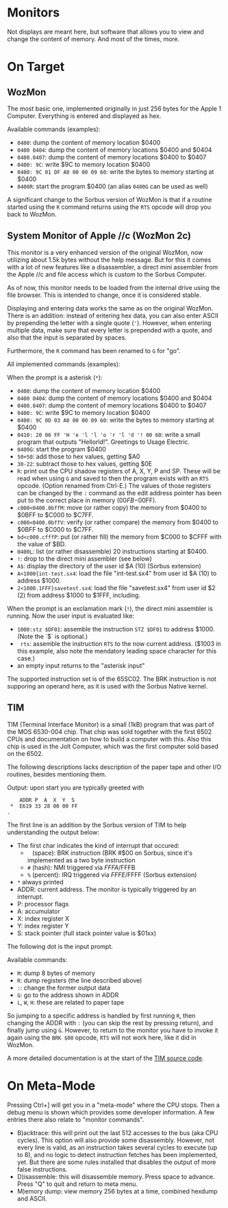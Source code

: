 Monitors
========

Not displays are meant here, but software that allows you to view and change
the content of memory. And most of the times, more.

On Target
=========

WozMon
------

The most basic one, implemented originally in just 256 bytes for the Apple 1
Computer. Everything is entered and displayed as hex.

Available commands (examples):

- `0400`: dump the content of memory location $0400
- `0400 0404`: dump the content of memory locations $0400 and $0404
- `0400.0407`: dump the content of memory locations $0400 to $0407
- `0400: 9C`: write $9C to memory location $0400
- `0400: 9C 01 DF A0 00 00 09 60`: write the bytes to memory starting at $0400
- `0400R`: start the program $0400 (an alias `0400G` can be used as well)

A significant change to the Sorbus version of WozMon is that if a routine
started using the `R` command returns using the `RTS` opcode will drop you
back to WozMon.


System Monitor of Apple //c (WozMon 2c)
---------------------------------------

This monitor is a very enhanced version of the original WozMon, now
utilizing about 1.5k bytes without the help message. But for this it
comes with a lot of new features like a disassembler, a direct mini
assembler from the Apple //c and file access which is custom to the
Sorbus Computer.

As of now, this monitor needs to be loaded from the internal drive
using the file browser. This is intended to change, once it is
considered stable.

Displaying and entering data works the same as on the original WozMon.
There is an addition: instead of entering hex data, you can also enter
ASCII by prepending the letter with a single quote (`'`). However, when
entering multiple data, make sure that every letter is prepended with a
quote, and also that the input is separated by spaces.

Furthermore, the `R` command has been renamed to `G` for "go".

All implemented commands (examples):

When the prompt is a asterisk (`*`):

- `0400`: dump the content of memory location $0400
- `0400 0404`: dump the content of memory locations $0400 and $0404
- `0400.0407`: dump the content of memory locations $0400 to $0407
- `0400: 9C`: write $9C to memory location $0400
- `0400: 9C 0D 03 A0 00 00 09 60`: write the bytes to memory starting at $0400
- `0410: 20 06 FF 'H 'e 'l 'l 'o 'r 'l 'd '! 00 60`:
   write a small program that outputs "Hellorld!". Greetings to Usage Electric.
- `0400G`: start the program $0400
- `50+50`: add those to hex values, getting $A0
- `30-22`: subtract those to hex values, getting $0E
- `R`: print out the CPU shadow registers of A, X, Y, P and SP. These will
   be read when using `G` and saved to then the program exists with an `RTS`
   opcode. (Option renamed from Ctrl-E.) The values of those registers can
   be changed by the `:` command as the edit address pointer has been put to
   the correct place in memory ($00FB-$00FF).
- `c000<0400.0bffM`: move (or rather copy) the memory from $0400 to $0BFF to
   $C000 to $C7FF.
- `c000<0400.0bffV`: verify (or rather compare) the memory from $0400 to
   $0BFF to $C000 to $C7FF.
- `bd<c000.cfffP`: put (or rather fill) the memory from $C000 to $CFFF with
   the value of $BD.
- `0400L`: list (or rather disassemble) 20 instructions starting at $0400.
- `!`: drop to the direct mini assembler (see below)
- `A$`: display the directory of the user id $A (10) (Sorbus extension)
- `A<1000{int-test.sx4`: load the file "int-test.sx4" from user id $A (10)
   to address $1000.
- `2<1000.1FFF}savetest.sx4`: load the file "savetest.sx4" from user id $2
   (2) from address $1000 to $1FFF, including.

When the prompt is an exclamation mark (`!`), the direct mini assembler is
running. Now the user input is evaluated like:

- `1000:stz $DF01`: assemble the instruction `STZ $DF01` to address $1000.
   (Note the `$` is optional.)
- ` rts`: assemble the instruction `RTS` to the now current address.
   ($1003 in this example, also note the mendatory leading space character
   for this case.)
- an empty input returns to the "asterisk input"

The supported instruction set is of the 65SC02. The BRK instruction is not
supporing an operand here, as it is used with the Sorbus Native kernel.


TIM
---

TIM (Terminal Interface Monitor) is a small (1kB) program that was part of the
MOS 6530-004 chip. That chip was sold together with the first 6502 CPUs and
documentation on how to build a computer with this. Also this chip is used in
the Jolt Computer, which was the first computer sold based on the 6502.

The following descriptions lacks description of the paper tape and other I/O
routines, besides mentioning them.

Output: upon start you are typically greeted with
```
    ADDR P  A  X  Y  S 
 *  E619 33 28 00 00 FF
.
```
The first line is an addition by the Sorbus version of TIM to help
understanding the output below:

- The first char indicates the kind of interrupt that occured:
  - ` ` (space): BRK instruction (BRK #$00 on Sorbus, since it's implemented
    as a two byte instruction
  - `#` (hash): NMI triggered via $FFFA/$FFFB
  - `%` (percent): IRQ triggered via $FFFE/$FFFF (Sorbus extension)
- `*` always printed
- ADDR: current address. The monitor is typically triggered by an interrupt.
- P: processor flags
- A: accumulator
- X: index register X
- Y: index register Y
- S: stack pointer (full stack pointer value is $01xx)

The following dot is the input prompt.

Available commands:

- `M`: dump 8 bytes of memory
- `R`: dump registers (the line described above)
- `:`: change the former output data
- `G`: go to the address shown in ADDR
- `L`, `W`, `H`: these are related to paper tape

So jumping to a specific address is handled by first running `R`, then changing
the ADDR with `:` (you can skip the rest by pressing return), and finally jump
using `G`. However, to return to the monitor you have to invoke it again using
the `BRK $00` opcode, `RTS` will not work here, like it did in WozMon.

A more detailed documentation is at the start of the
[TIM source code](../src/65c02/native_rom/tim.s).


On Meta-Mode
============

Pressing Ctrl+] will get you in a "meta-mode" where the CPU stops. Then
a debug menu is shown which provides some developer information. A few
entries there also relate to "monitor commands".

- B)acktrace: this will print out the last 512 accesses to the bus (aka
  CPU cycles). This option will also provide some disassembly. However,
  not every line is valid, as an instruction takes several cycles to
  execute (up to 8), and no logic to detect instruction fetches has been
  implemented, yet. But there are some rules installed that disables
  the output of more false instructions.
- D)isassemble: this will disassemble memory. Press space to advance.
  Press "Q" to quit and return to meta menu.
- M)emory dump: view memory 256 bytes at a time, combined hexdump and
  ASCII.
